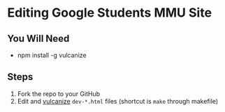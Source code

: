Editing Google Students MMU Site
================================

You Will Need
-------------
- npm install -g vulcanize

Steps
-----
1. Fork the repo to your GitHub
2. Edit and [vulcanize](https://www.polymer-project.org/articles/concatenating-web-components.html) `dev-*.html` files (shortcut is `make` through makefile)
